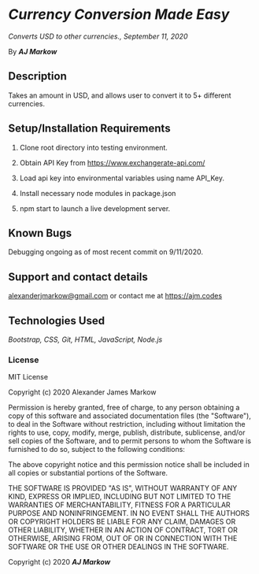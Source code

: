 # _Currency Conversion Made Easy_

_Converts USD to other currencies., September 11, 2020_

By **_AJ Markow_**

## Description

Takes an amount in USD, and allows user to convert it to 5+ different currencies.

## Setup/Installation Requirements

1. Clone root directory into testing environment.
2. Obtain API Key from https://www.exchangerate-api.com/
3. Load api key into environmental variables using name API_Key.
4. Install necessary node modules in package.json

5. npm start to launch a live development server.

## Known Bugs

Debugging ongoing as of most recent commit on 9/11/2020.

## Support and contact details

alexanderjmarkow@gmail.com or contact me at https://ajm.codes

## Technologies Used

_Bootstrap, CSS, Git, HTML, JavaScript, Node.js_

### License

MIT License

Copyright (c) 2020 Alexander James Markow

Permission is hereby granted, free of charge, to any person obtaining a copy
of this software and associated documentation files (the "Software"), to deal
in the Software without restriction, including without limitation the rights
to use, copy, modify, merge, publish, distribute, sublicense, and/or sell
copies of the Software, and to permit persons to whom the Software is
furnished to do so, subject to the following conditions:

The above copyright notice and this permission notice shall be included in all
copies or substantial portions of the Software.

THE SOFTWARE IS PROVIDED "AS IS", WITHOUT WARRANTY OF ANY KIND, EXPRESS OR
IMPLIED, INCLUDING BUT NOT LIMITED TO THE WARRANTIES OF MERCHANTABILITY,
FITNESS FOR A PARTICULAR PURPOSE AND NONINFRINGEMENT. IN NO EVENT SHALL THE
AUTHORS OR COPYRIGHT HOLDERS BE LIABLE FOR ANY CLAIM, DAMAGES OR OTHER
LIABILITY, WHETHER IN AN ACTION OF CONTRACT, TORT OR OTHERWISE, ARISING FROM,
OUT OF OR IN CONNECTION WITH THE SOFTWARE OR THE USE OR OTHER DEALINGS IN THE
SOFTWARE.

Copyright (c) 2020 **_AJ Markow_**
